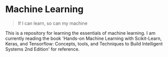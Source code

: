 # Machine Learning
> If I can learn, so can my machine

This is a repository for learning the essentials of machine learning. I am currently reading the book 'Hands-on Machine Learning with Scikit-Learn, Keras, and Tensorflow: Concepts, tools, and Techniques to Build Intelligent Systems 2nd Edition' for reference. 
